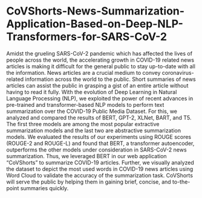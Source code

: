 # CoVShorts-News-Summarization-Application-Based-on-Deep-NLP-Transformers-for-SARS-CoV-2
Amidst the grueling SARS-CoV-2 pandemic which has affected the lives of people across the world, the accelerating growth in COVID-19 related news articles is making it difficult for the general public to stay up-to-date with all the information. News articles are a crucial medium to convey coronavirus-related information across the world to the public. Short summaries of news articles can assist the public in grasping a gist of an entire article without having to read it fully. With the evolution of Deep Learning in Natural Language Processing (NLP), we exploited the power of recent advances in pre-trained and transformer-based NLP models to perform text summarization over the COVID-19 Public Media Dataset. For this, we analyzed and compared the results of BERT, GPT-2, XLNet, BART, and T5. The first three models are among the most popular extractive summarization models and the last two are abstractive summarization models. We evaluated the results of our experiments using ROUGE scores (ROUGE-2 and ROUGE-L) and found that BERT, a transformer autoencoder, outperforms the other models under consideration in SARS-CoV-2 news summarization. Thus, we leveraged BERT in our web application “CoVShorts” to summarize COVID-19 articles. Further, we visually analyzed the dataset to depict the most used words in COVID-19 news articles using Word Cloud to validate the accuracy of the summarization task. CoVShorts will serve the public by helping them in gaining brief, concise, and to-the-point summaries quickly.
